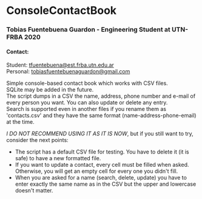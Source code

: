 # ConsoleContactBook
### Tobias Fuentebuena Guardon - Engineering Student at UTN-FRBA 2020
#### Contact:
Student: tfuentebuena@est.frba.utn.edu.ar  
Personal: tobiasfuentebuenaguardon@gmail.com

Simple console-based contact book which works with CSV files.  
SQLite may be added in the future.  
The script dumps in a CSV the name, address, phone number and e-mail of every person you want. You can also update or delete any entry.  
Search is supported even in another files if you rename them as 'contacts.csv' and they have the same format (name-address-phone-email) at the time. 

*I DO NOT RECOMMEND USING IT AS IT IS NOW*, but if you still want to try, consider the next points:
- The script has a default CSV file for testing. You have to delete it (it is safe) to have a new formatted file.
- If you want to update a contact, every cell must be filled when asked. Otherwise, you will get an empty cell for every one you didn't fill. 
- When you are asked for a name (search, delete, update) you have to enter exactly the same name as in the CSV but the upper and lowercase doesn't matter. 


